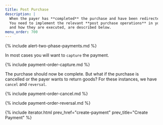 ```yaml
---
title: Post Purchase
description: |
  When the payer has **completed** the purchase and have been redirected back to you, you need to perform the correct post-payment operation based on the state of the payment.
  You need to implement the relevant **post purchase operations** in your order system. These operations,
  and how they are executed, are described below.
menu_order: 700
---
```


{% include alert-two-phase-payments.md %}

In most cases you will want to `capture` the payment.

{% include payment-order-capture.md %}

The purchase should now be complete. But what if the purchase is cancelled or
the payer wants to return goods? For these instances, we have `cancel` and
`reversal`.

{% include payment-order-cancel.md %}

{% include payment-order-reversal.md %}

{% include iterator.html prev_href="create-payment"
                         prev_title="Create Payment" %}
